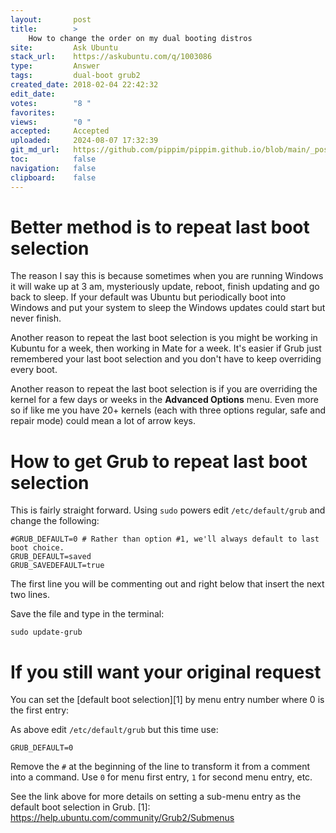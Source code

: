 ```yaml
---
layout:       post
title:        >
    How to change the order on my dual booting distros
site:         Ask Ubuntu
stack_url:    https://askubuntu.com/q/1003086
type:         Answer
tags:         dual-boot grub2
created_date: 2018-02-04 22:42:32
edit_date:    
votes:        "8 "
favorites:    
views:        "0 "
accepted:     Accepted
uploaded:     2024-08-07 17:32:39
git_md_url:   https://github.com/pippim/pippim.github.io/blob/main/_posts/2018/2018-02-04-How-to-change-the-order-on-my-dual-booting-distros.md
toc:          false
navigation:   false
clipboard:    false
---
```


# Better method is to repeat last boot selection

The reason I say this is because sometimes when you are running Windows it will wake up at 3 am, mysteriously update, reboot, finish updating and go back to sleep. If your default was Ubuntu but periodically boot into Windows and put your system to sleep the Windows updates could start but never finish.

Another reason to repeat the last boot selection is you might be working in Kubuntu for a week, then working in Mate for a week. It's easier if Grub just remembered your last boot selection and you don't have to keep overriding every boot.

Another reason to repeat the last boot selection is if you are overriding the kernel for a few days or weeks in the **Advanced Options** menu. Even more so if like me you have 20+ kernels (each with three options regular, safe and repair mode) could mean a lot of arrow keys.

# How to get Grub to repeat last boot selection

This is fairly straight forward. Using `sudo` powers edit `/etc/default/grub` and change the following:

``` 
#GRUB_DEFAULT=0 # Rather than option #1, we'll always default to last boot choice.
GRUB_DEFAULT=saved
GRUB_SAVEDEFAULT=true
```

The first line you will be commenting out and right below that insert the next two lines.

Save the file and type in the terminal:

``` 
sudo update-grub
```

# If you still want your original request

You can set the [default boot selection][1] by menu entry number where 0 is the first entry:

As above edit `/etc/default/grub` but this time use:

``` 
GRUB_DEFAULT=0
```

Remove the `#` at the beginning of the line to transform it from a comment into a command. Use `0` for menu first entry, `1` for second menu entry, etc.

See the link above for more details on setting a sub-menu entry as the default boot selection in Grub.
  [1]: https://help.ubuntu.com/community/Grub2/Submenus
